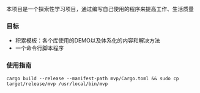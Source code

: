本项目是一个探索性学习项目，通过编写自己使用的程序来提高工作、生活质量
### 目标
- 积累模板：各个库使用的DEMO以及体系化的内容和解决方法
- 一个命令行脚本程序
### 使用指南
```
cargo build --release --manifest-path mvp/Cargo.toml && sudo cp target/release/mvp /usr/local/bin/mvp

```